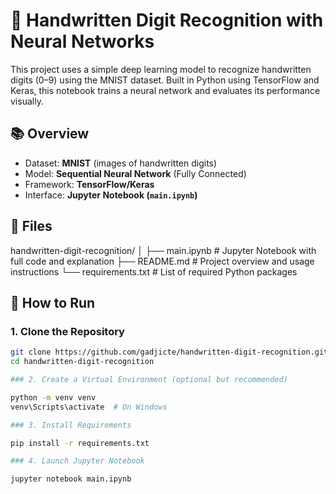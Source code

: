 # 🧠 Handwritten Digit Recognition with Neural Networks

This project uses a simple deep learning model to recognize handwritten digits (0–9) using the MNIST dataset. Built in Python using TensorFlow and Keras, this notebook trains a neural network and evaluates its performance visually.

## 📚 Overview

- Dataset: **MNIST** (images of handwritten digits)
- Model: **Sequential Neural Network** (Fully Connected)
- Framework: **TensorFlow/Keras**
- Interface: **Jupyter Notebook (`main.ipynb`)**

## 📁 Files

handwritten-digit-recognition/
│
├── main.ipynb # Jupyter Notebook with full code and explanation
├── README.md # Project overview and usage instructions
└── requirements.txt # List of required Python packages


## 🚀 How to Run

### 1. Clone the Repository
```bash
git clone https://github.com/gadjicte/handwritten-digit-recognition.git
cd handwritten-digit-recognition

### 2. Create a Virtual Environment (optional but recommended)

python -m venv venv
venv\Scripts\activate  # On Windows

### 3. Install Requirements

pip install -r requirements.txt

### 4. Launch Jupyter Notebook

jupyter notebook main.ipynb
